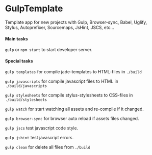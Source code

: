 # GulpTemplate

Template app for new projects with Gulp, Browser-sync, Babel, Uglify, Stylus, Autoprefixer, Sourcemaps, JsHint, JSCS, etc...

#### Main tasks

`gulp` or `npm start` to start developer server.

#### Special tasks

`gulp templates` for compile jade-templates to HTML-files in `./build`

`gulp javascripts` for compile javascript files to HTML in `./build/javascripts`

`gulp stylesheets` for compile stylus-stylesheets to CSS-files in `./build/stylesheets`

`gulp watch` for start watching all assets and re-compile if it changed.

`gulp browser-sync` for browser auto reload if assets files changed.

`gulp jscs` test javascript code style.

`gulp jshint` test javascript errors.

`gulp clean` for delete all files from `./build`

